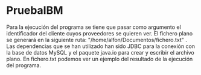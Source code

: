 # PruebaIBM
 Para la ejecución del programa se tiene que pasar como argumento el identificador del cliente cuyos proveedores se quieren ver. El fichero plano se generará en la siguiente ruta: "/home/alfon/Documentos/fichero.txt" . Las dependencias que se han utilizado han sido JDBC para la conexión con la base de datos MySQL y el paquete java.io para crear y escribir el archivo plano.
 En fichero.txt podemos ver un ejemplo del resultado de la ejecución del programa.
